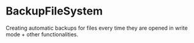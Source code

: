 # BackupFileSystem
Creating automatic backups for files every time they are opened in write mode + other functionalities.
